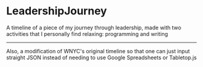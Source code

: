 # LeadershipJourney
A timeline of a piece of my journey through leadership, made with two activities that I personally find relaxing: programming and writing
<hr />
Also, a modification of WNYC's original timeline so that one can just input straight JSON instead of needing to use Google Spreadsheets or Tabletop.js
